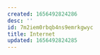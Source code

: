 ```yaml
---
created: 1656492824286
desc: ''
id: 7m2iem0rbqb4ns9emrkgwyc
title: Internet
updated: 1656492824285
---
```

   
